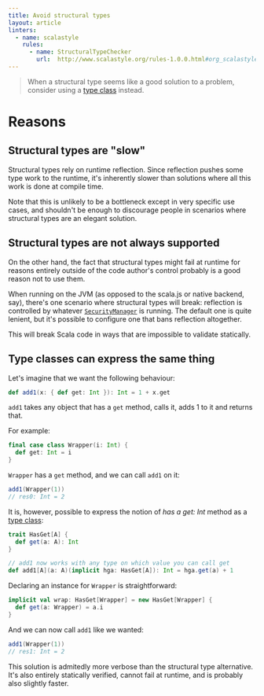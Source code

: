 ```yaml
---
title: Avoid structural types
layout: article
linters:
  - name: scalastyle
    rules:
      - name: StructuralTypeChecker
        url:  http://www.scalastyle.org/rules-1.0.0.html#org_scalastyle_scalariform_StructuralTypeChecker
---
```


> When a structural type seems like a good solution to a problem, consider using a [type class] instead.

# Reasons

## Structural types are "slow"

Structural types rely on runtime reflection. Since reflection pushes some type work to the runtime, it's inherently slower than solutions where all this work is done at compile time.

Note that this is unlikely to be a bottleneck except in very specific use cases, and shouldn't be enough to discourage people in scenarios where structural types are an elegant solution.

## Structural types are not always supported

On the other hand, the fact that structural types might fail at runtime for reasons entirely outside of the code author's control probably is a good reason not to use them.

When running on the JVM (as opposed to the scala.js or native backend, say), there's one scenario where structural types will break: reflection is controlled by whatever [`SecurityManager`] is running. The default one is quite lenient, but it's possible to configure one that bans reflection altogether.

This will break Scala code in ways that are impossible to validate statically.

## Type classes can express the same thing

Let's imagine that we want the following behaviour:

```scala
def add1(x: { def get: Int }): Int = 1 + x.get
```

`add1` takes any object that has a `get` method, calls it, adds 1 to it and returns that.

For example:

```scala
final case class Wrapper(i: Int) {
  def get: Int = i
}
```

`Wrapper` has a `get` method, and we can call `add1` on it:

```scala
add1(Wrapper(1))
// res0: Int = 2
```

It is, however, possible to express the notion of _has a get: Int_ method as a [type class]:

```scala
trait HasGet[A] {
  def get(a: A): Int
}

// add1 now works with any type on which value you can call get
def add1[A](a: A)(implicit hga: HasGet[A]): Int = hga.get(a) + 1
```

Declaring an instance for `Wrapper` is straightforward:

```scala
implicit val wrap: HasGet[Wrapper] = new HasGet[Wrapper] {
  def get(a: Wrapper) = a.i
}
```

And we can now call `add1` like we wanted:

```scala
add1(Wrapper(1))
// res1: Int = 2
```

This solution is admitedly more verbose than the structural type alternative. It's also entirely statically verified, cannot fail at runtime, and is probably also slightly faster.

[`SecurityManager`]:https://docs.oracle.com/javase/7/docs/api/java/lang/SecurityManager.html
[type class]:../definitions/type_class.html

